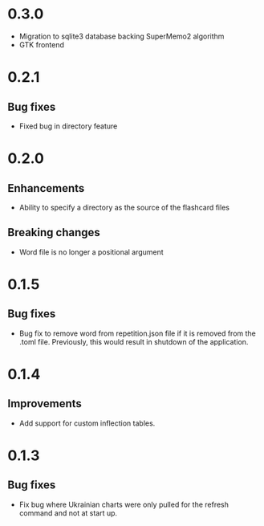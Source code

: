 # 0.3.0
* Migration to sqlite3 database backing SuperMemo2 algorithm
* GTK frontend

# 0.2.1

## Bug fixes
* Fixed bug in directory feature

# 0.2.0

## Enhancements
* Ability to specify a directory as the source of the flashcard files

## Breaking changes
* Word file is no longer a positional argument

# 0.1.5

## Bug fixes
* Bug fix to remove word from repetition.json file if it is removed from the .toml
file. Previously, this would result in shutdown of the application.

# 0.1.4

## Improvements
* Add support for custom inflection tables.

# 0.1.3

## Bug fixes
* Fix bug where Ukrainian charts were only pulled for the refresh command
and not at start up.
